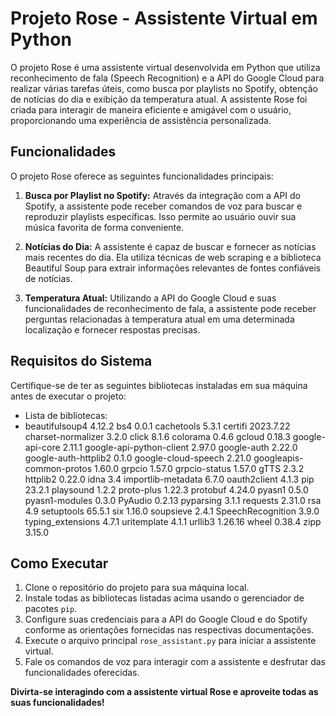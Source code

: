 # Projeto Rose - Assistente Virtual em Python

O projeto Rose é uma assistente virtual desenvolvida em Python que utiliza reconhecimento de fala (Speech Recognition) e a API do Google Cloud para realizar várias tarefas úteis, como busca por playlists no Spotify, obtenção de notícias do dia e exibição da temperatura atual. A assistente Rose foi criada para interagir de maneira eficiente e amigável com o usuário, proporcionando uma experiência de assistência personalizada.

## Funcionalidades

O projeto Rose oferece as seguintes funcionalidades principais:

1. **Busca por Playlist no Spotify:** Através da integração com a API do Spotify, a assistente pode receber comandos de voz para buscar e reproduzir playlists específicas. Isso permite ao usuário ouvir sua música favorita de forma conveniente.

2. **Notícias do Dia:** A assistente é capaz de buscar e fornecer as notícias mais recentes do dia. Ela utiliza técnicas de web scraping e a biblioteca Beautiful Soup para extrair informações relevantes de fontes confiáveis de notícias.

3. **Temperatura Atual:** Utilizando a API do Google Cloud e suas funcionalidades de reconhecimento de fala, a assistente pode receber perguntas relacionadas à temperatura atual em uma determinada localização e fornecer respostas precisas.

## Requisitos do Sistema

Certifique-se de ter as seguintes bibliotecas instaladas em sua máquina antes de executar o projeto:

- Lista de bibliotecas:
- beautifulsoup4           4.12.2
bs4                      0.0.1
cachetools               5.3.1
certifi                  2023.7.22
charset-normalizer       3.2.0
click                    8.1.6
colorama                 0.4.6
gcloud                   0.18.3
google-api-core          2.11.1
google-api-python-client 2.97.0
google-auth              2.22.0
google-auth-httplib2     0.1.0
google-cloud-speech      2.21.0
googleapis-common-protos 1.60.0
grpcio                   1.57.0
grpcio-status            1.57.0
gTTS                     2.3.2
httplib2                 0.22.0
idna                     3.4
importlib-metadata       6.7.0
oauth2client             4.1.3
pip                      23.2.1
playsound                1.2.2
proto-plus               1.22.3
protobuf                 4.24.0
pyasn1                   0.5.0
pyasn1-modules           0.3.0
PyAudio                  0.2.13
pyparsing                3.1.1
requests                 2.31.0
rsa                      4.9
setuptools               65.5.1
six                      1.16.0
soupsieve                2.4.1
SpeechRecognition        3.9.0
typing_extensions        4.7.1
uritemplate              4.1.1
urllib3                  1.26.16
wheel                    0.38.4
zipp                     3.15.0


## Como Executar

1. Clone o repositório do projeto para sua máquina local.
2. Instale todas as bibliotecas listadas acima usando o gerenciador de pacotes `pip`.
3. Configure suas credenciais para a API do Google Cloud e do Spotify conforme as orientações fornecidas nas respectivas documentações.
4. Execute o arquivo principal `rose_assistant.py` para iniciar a assistente virtual.
5. Fale os comandos de voz para interagir com a assistente e desfrutar das funcionalidades oferecidas.


**Divirta-se interagindo com a assistente virtual Rose e aproveite todas as suas funcionalidades!**

